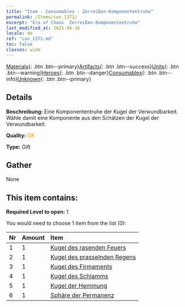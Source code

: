 ```yaml
---
title: "Item - Consumables - Zerreißen-Komponententruhe"
permalink: /Items/con_1371/
excerpt: "Era of Chaos  Zerreißen-Komponententruhe"
last_modified_at: 2021-04-16
locale: de
ref: "con_1371.md"
toc: false
classes: wide
---
```

 [Materials](/de/Items/){: .btn .btn--primary}[Artifacts](/de/Items/Artifacts/){: .btn .btn--success}[Units](/de/Items/Units/){: .btn .btn--warning}[Heroes](/de/Items/Heroes/){: .btn .btn--danger}[Consumables](/de/Items/Consumables/){: .btn .btn--info}[Unknown](/de/Items/Unknown/){: .btn .btn--primary}

## Details
 **Beschreibung:** Eine Komponententruhe der Kugel der Verwundbarkeit. Wähle damit eine Komponente aus den Schätzen der Kugel der Verwundbarkeit.

 **Quality:** <span style="color: #FF8C00">OK</span>

 **Type:** Gift

## Gather

  None

## This item contains:

 **Required Level to open:** 1

 You would need to choose 1 item from the list (0):

  | Nr | Amount |     Item    |
  |:---|:-------|:------------|
  | 1 | 1 | [Kugel des rasenden Feuers](/de/Items/art_172/) |  | 
  | 2 | 1 | [Kugel des prasselnden Regens](/de/Items/art_173/) |  | 
  | 3 | 1 | [Kugel des Firmaments](/de/Items/art_174/) |  | 
  | 4 | 1 | [Kugel des Schlamms](/de/Items/art_175/) |  | 
  | 5 | 1 | [Kugel der Hemmung](/de/Items/art_176/) |  | 
  | 6 | 1 | [Sphäre der Permanenz](/de/Items/art_177/) |  | 
